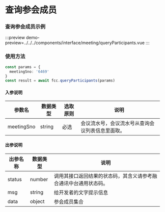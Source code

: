# 查询参会成员
### 查询参会成员示例

:::preview
demo-preview=../../../components/interface/meeting/queryParticipants.vue
:::

### 使用方法
```typescript
const params = {
  meetingSno: '6469'
}
const result = await fcc.queryParticipants(params)
```
<!-- **入参说明** -->
#### 入参说明

| **参数名** | **数据类型** | **选取原则** |**说明** |
| ---------- | ------------ | ------------ | ------------------ |
| meetingSno      | string       | 必选         | 会议流水号，会议流水号从查询会议列表信息里面取。&nbsp;&nbsp; |

#### 出参说明

| **出参名称** | **数据类型** | **说明**                         |
| -------- | -------- | ------------------------------ |
| status   | number   | 调用其接口返回结果的状态码，其含义请参考融合通讯中台通用状态码。&nbsp; |
| msg      | string   | 给开发者的文字提示信息                    |
| data     | object   | 参会成员集合                    |

<!-- 代码 -->

<!-- ::: code-group

```sh [pnpm]
#查询pnpm版本
pnpm -v
```

```sh [yarn]
#查询yarn版本
yarn -v
```

::: -->
